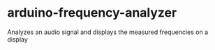 # arduino-frequency-analyzer
 Analyzes an audio signal and displays the measured frequencies on a display
